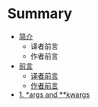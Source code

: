 # Summary

* [简介](README.md)
   * 译者前言
   * 作者前言
* [前言](preface.md)
   * [译者前言](translator.md)
   * [作者前言](authur.md)
* [1. *args and **kwargs](chapter1.md)


